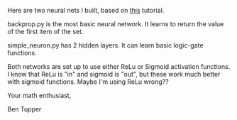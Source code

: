 Here are two neural nets I built, based on [this](http://iamtrask.github.io/2015/07/12/basic-python-network/) tutorial.


backprop.py is the most basic neural network. It learns to return the value of the first item of the set.


simple_neuron.py has 2 hidden layers. It can learn basic logic-gate functions.


Both networks are set up to use either ReLu or Sigmoid activation functions. I know that ReLu is "in" and sigmoid is "out", but these work much better with sigmoid functions. Maybe I'm using ReLu wrong??


Your math enthusiast,

Ben Tupper